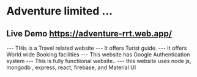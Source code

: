 # Adventure limited ...


## Live Demo https://adventure-rrt.web.app/


--- THis is a Travel related website
--- It offers Turist guide.
--- It offers World wide Booking facilities
--- This website has Google Authentication system
--- This is fully functiional website..
--- this website uses node js, mongodb , express, react, firebase, and Material UI
